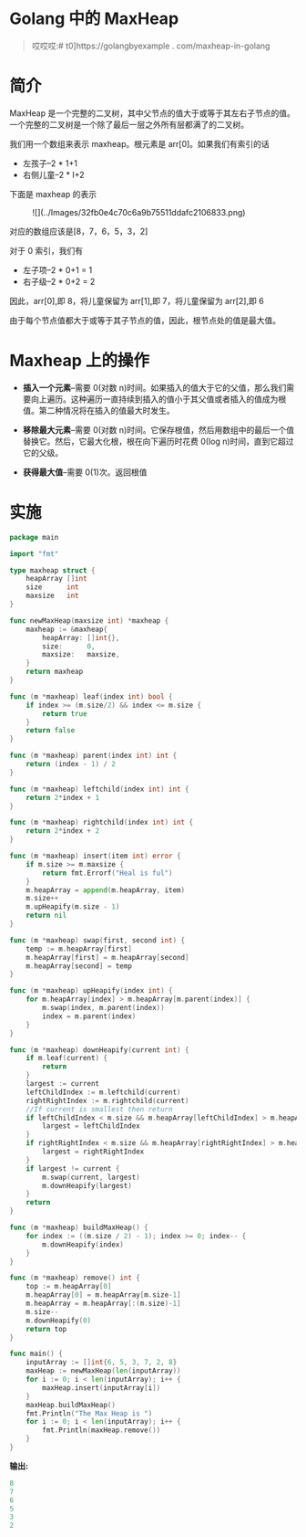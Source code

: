 # Golang 中的 MaxHeap

> 哎哎哎:# t0]https://golangbyexample . com/maxheap-in-golang

# **简介**

MaxHeap 是一个完整的二叉树，其中父节点的值大于或等于其左右子节点的值。一个完整的二叉树是一个除了最后一层之外所有层都满了的二叉树。

我们用一个数组来表示 maxheap。根元素是 arr[0]。如果我们有索引的话

*   左孩子–2 * 1+1
*   右侧儿童–2 * I+2

下面是 maxheap 的表示

<figure class="wp-block-image size-large">![](../Images/32fb0e4c70c6a9b75511ddafc2106833.png)</figure>

对应的数组应该是[8，7，6，5，3，2]

对于 0 索引，我们有

*   左子项–2 * 0+1 = 1
*   右子级–2 * 0+2 = 2

因此，arr[0],即 8，将儿童保留为 arr[1],即 7，将儿童保留为 arr[2],即 6

由于每个节点值都大于或等于其子节点的值，因此，根节点处的值是最大值。

# **Maxheap 上的操作**

*   **插入一个元素**–需要 0(对数 n)时间。如果插入的值大于它的父值，那么我们需要向上遍历。这种遍历一直持续到插入的值小于其父值或者插入的值成为根值。第二种情况将在插入的值最大时发生。

*   **移除最大元素**–需要 0(对数 n)时间。它保存根值，然后用数组中的最后一个值替换它。然后，它最大化根，根在向下遍历时花费 0(log n)时间，直到它超过它的父级。

*   **获得最大值**–需要 0(1)次。返回根值

# **实施**

```go
package main

import "fmt"

type maxheap struct {
    heapArray []int
    size      int
    maxsize   int
}

func newMaxHeap(maxsize int) *maxheap {
    maxheap := &maxheap{
        heapArray: []int{},
        size:      0,
        maxsize:   maxsize,
    }
    return maxheap
}

func (m *maxheap) leaf(index int) bool {
    if index >= (m.size/2) && index <= m.size {
        return true
    }
    return false
}

func (m *maxheap) parent(index int) int {
    return (index - 1) / 2
}

func (m *maxheap) leftchild(index int) int {
    return 2*index + 1
}

func (m *maxheap) rightchild(index int) int {
    return 2*index + 2
}

func (m *maxheap) insert(item int) error {
    if m.size >= m.maxsize {
        return fmt.Errorf("Heal is ful")
    }
    m.heapArray = append(m.heapArray, item)
    m.size++
    m.upHeapify(m.size - 1)
    return nil
}

func (m *maxheap) swap(first, second int) {
    temp := m.heapArray[first]
    m.heapArray[first] = m.heapArray[second]
    m.heapArray[second] = temp
}

func (m *maxheap) upHeapify(index int) {
    for m.heapArray[index] > m.heapArray[m.parent(index)] {
        m.swap(index, m.parent(index))
        index = m.parent(index)
    }
}

func (m *maxheap) downHeapify(current int) {
    if m.leaf(current) {
        return
    }
    largest := current
    leftChildIndex := m.leftchild(current)
    rightRightIndex := m.rightchild(current)
    //If current is smallest then return
    if leftChildIndex < m.size && m.heapArray[leftChildIndex] > m.heapArray[largest] {
        largest = leftChildIndex
    }
    if rightRightIndex < m.size && m.heapArray[rightRightIndex] > m.heapArray[largest] {
        largest = rightRightIndex
    }
    if largest != current {
        m.swap(current, largest)
        m.downHeapify(largest)
    }
    return
}

func (m *maxheap) buildMaxHeap() {
    for index := ((m.size / 2) - 1); index >= 0; index-- {
        m.downHeapify(index)
    }
}

func (m *maxheap) remove() int {
    top := m.heapArray[0]
    m.heapArray[0] = m.heapArray[m.size-1]
    m.heapArray = m.heapArray[:(m.size)-1]
    m.size--
    m.downHeapify(0)
    return top
}

func main() {
    inputArray := []int{6, 5, 3, 7, 2, 8}
    maxHeap := newMaxHeap(len(inputArray))
    for i := 0; i < len(inputArray); i++ {
        maxHeap.insert(inputArray[i])
    }
    maxHeap.buildMaxHeap()
    fmt.Println("The Max Heap is ")
    for i := 0; i < len(inputArray); i++ {
        fmt.Println(maxHeap.remove())
    }
}
```

**输出:**

```go
8
7
6
5
3
2
```